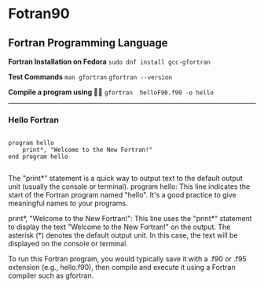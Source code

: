 # Fotran90
## Fortran Programming Language 


**Fortran Installation on Fedora**
`sudo dnf install gcc-gfortran` 

**Test Commands**
`man gfortran`
`gfortran --version`

**Compile a program using 👍🏿**
`gfortran  helloF90.f90 -o hello`

---

### Hello Fortran

```Fortran

program hello
    print*, "Welcome to the New Fortran!"
end program hello


```
The "print*" statement is a quick way to output text to the default output unit (usually the console or terminal).
program hello: This line indicates the start of the Fortran program named "hello". It's a good practice to give meaningful names to your programs.

print*, "Welcome to the New Fortran!": This line uses the "print*" statement to display the text "Welcome to the New Fortran!" on the output. The asterisk (*) denotes the default output unit. In this case, the text will be displayed on the console or terminal.

To run this Fortran program, you would typically save it with a .f90 or .f95 extension (e.g., hello.f90), then compile and execute it using a Fortran compiler such as gfortran.



